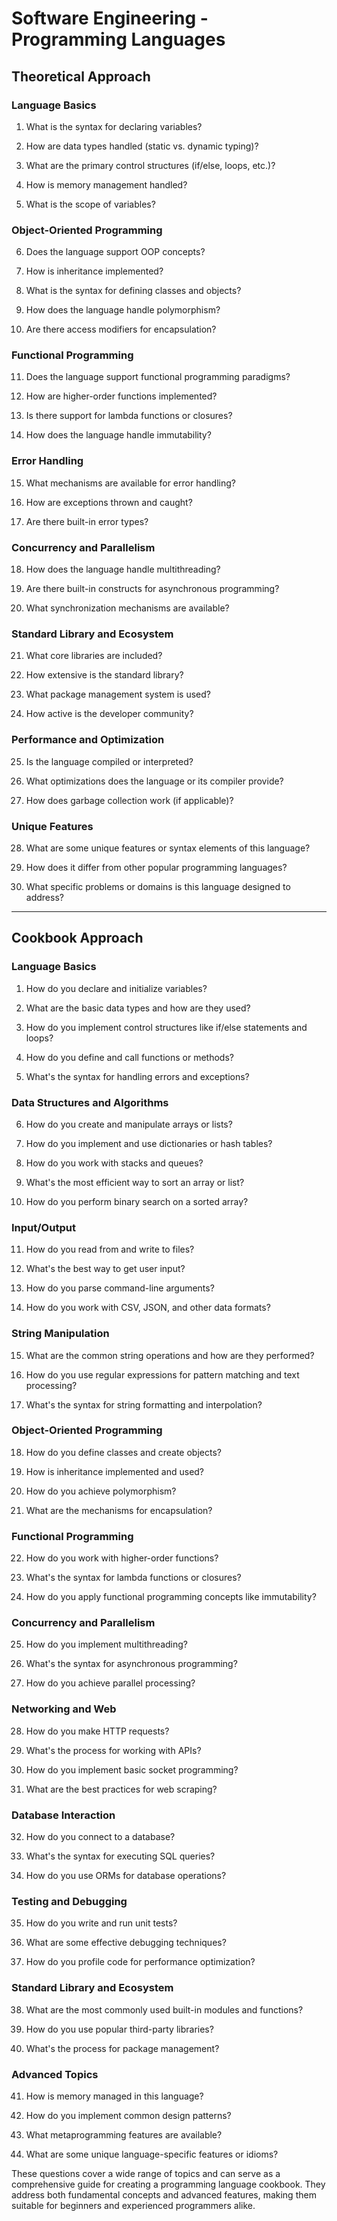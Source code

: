 # Software Engineering - Programming Languages

## Theoretical Approach

### Language Basics

1. What is the syntax for declaring variables?

2. How are data types handled (static vs. dynamic typing)?

3. What are the primary control structures (if/else, loops, etc.)?

4. How is memory management handled?

5. What is the scope of variables?

### Object-Oriented Programming

6. Does the language support OOP concepts?

7. How is inheritance implemented?

8. What is the syntax for defining classes and objects?

9. How does the language handle polymorphism?

10. Are there access modifiers for encapsulation?

### Functional Programming

11. Does the language support functional programming paradigms?

12. How are higher-order functions implemented?

13. Is there support for lambda functions or closures?

14. How does the language handle immutability?

### Error Handling

15. What mechanisms are available for error handling?

16. How are exceptions thrown and caught?

17. Are there built-in error types?

### Concurrency and Parallelism

18. How does the language handle multithreading?

19. Are there built-in constructs for asynchronous programming?

20. What synchronization mechanisms are available?

### Standard Library and Ecosystem

21. What core libraries are included?

22. How extensive is the standard library?

23. What package management system is used?

24. How active is the developer community?

### Performance and Optimization

25. Is the language compiled or interpreted?

26. What optimizations does the language or its compiler provide?

27. How does garbage collection work (if applicable)?

### Unique Features

28. What are some unique features or syntax elements of this language?

29. How does it differ from other popular programming languages?

30. What specific problems or domains is this language designed to address?

---

## Cookbook Approach

### Language Basics

1. How do you declare and initialize variables?

2. What are the basic data types and how are they used?

3. How do you implement control structures like if/else statements and loops?

4. How do you define and call functions or methods?

5. What's the syntax for handling errors and exceptions?

### Data Structures and Algorithms

6. How do you create and manipulate arrays or lists?

7. How do you implement and use dictionaries or hash tables?

8. How do you work with stacks and queues?

9. What's the most efficient way to sort an array or list?

10. How do you perform binary search on a sorted array?

### Input/Output

11. How do you read from and write to files?

12. What's the best way to get user input?

13. How do you parse command-line arguments?

14. How do you work with CSV, JSON, and other data formats?

### String Manipulation

15. What are the common string operations and how are they performed?

16. How do you use regular expressions for pattern matching and text processing?

17. What's the syntax for string formatting and interpolation?

### Object-Oriented Programming

18. How do you define classes and create objects?

19. How is inheritance implemented and used?

20. How do you achieve polymorphism?

21. What are the mechanisms for encapsulation?

### Functional Programming

22. How do you work with higher-order functions?

23. What's the syntax for lambda functions or closures?

24. How do you apply functional programming concepts like immutability?

### Concurrency and Parallelism

25. How do you implement multithreading?

26. What's the syntax for asynchronous programming?

27. How do you achieve parallel processing?

### Networking and Web

28. How do you make HTTP requests?

29. What's the process for working with APIs?

30. How do you implement basic socket programming?

31. What are the best practices for web scraping?

### Database Interaction

32. How do you connect to a database?

33. What's the syntax for executing SQL queries?

34. How do you use ORMs for database operations?

### Testing and Debugging

35. How do you write and run unit tests?

36. What are some effective debugging techniques?

37. How do you profile code for performance optimization?

### Standard Library and Ecosystem

38. What are the most commonly used built-in modules and functions?

39. How do you use popular third-party libraries?

40. What's the process for package management?

### Advanced Topics

41. How is memory managed in this language?

42. How do you implement common design patterns?

43. What metaprogramming features are available?

44. What are some unique language-specific features or idioms?

These questions cover a wide range of topics and can serve as a comprehensive guide for creating a programming language cookbook. They address both fundamental concepts and advanced features, making them suitable for beginners and experienced programmers alike.
